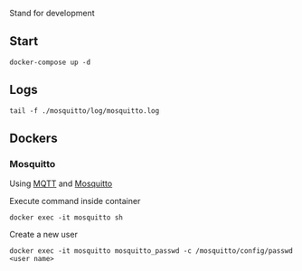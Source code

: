 
Stand for development

## Start

    docker-compose up -d

## Logs

    tail -f ./mosquitto/log/mosquitto.log

## Dockers

### Mosquitto

Using [MQTT](http://en.wikipedia.org/wiki/Mqtt) and [Mosquitto](http://mosquitto.org/)

Execute command inside container

    docker exec -it mosquitto sh

Create a new user

    docker exec -it mosquitto mosquitto_passwd -c /mosquitto/config/passwd <user name>


